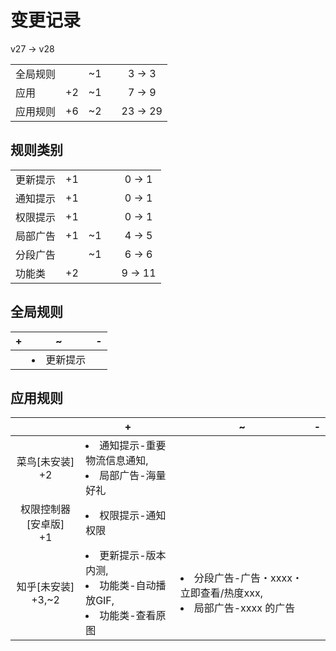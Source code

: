 # 变更记录

v27 -> v28

||||||
|-|:-:|:-:|:-:|:-:|
|全局规则||~1||3 -> 3|
|应用|+2|~1||7 -> 9|
|应用规则|+6|~2||23 -> 29|

## 规则类别

||||||
|-|:-:|:-:|:-:|:-:|
|更新提示|+1|||0 -> 1|
|通知提示|+1|||0 -> 1|
|权限提示|+1|||0 -> 1|
|局部广告|+1|~1||4 -> 5|
|分段广告||~1||6 -> 6|
|功能类|+2|||9 -> 11|

## 全局规则

|+|~|-|
|-|-|-|
||<li>更新提示||

## 应用规则

||+|~|-|
|:-:|-|-|-|
|菜鸟[未安装]<br>+2|<li>通知提示-重要物流信息通知,<li>局部广告-海量好礼|||
|权限控制器[安卓版]<br>+1|<li>权限提示-通知权限|||
|知乎[未安装]<br>+3,~2|<li>更新提示-版本内测,<li>功能类-自动播放GIF,<li>功能类-查看原图|<li>分段广告-广告・xxxx・立即查看/热度xxx,<li>局部广告-xxxx 的广告||
